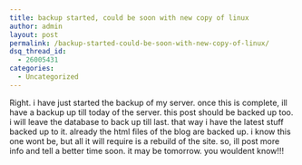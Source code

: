 ```yaml
---
title: backup started, could be soon with new copy of linux
author: admin
layout: post
permalink: /backup-started-could-be-soon-with-new-copy-of-linux/
dsq_thread_id:
  - 26005431
categories:
  - Uncategorized
---
```

Right. i have just started the backup of my server. once this is complete, ill have a backup up till today of the server. this post should be backed up too. i will leave the database to back up till last. that way i have the latest stuff backed up to it. already the html files of the blog are backed up. i know this one wont be, but all it will require is a rebuild of the site. so, ill post more info and tell a better time soon. it may be tomorrow. you wouldent know!!!